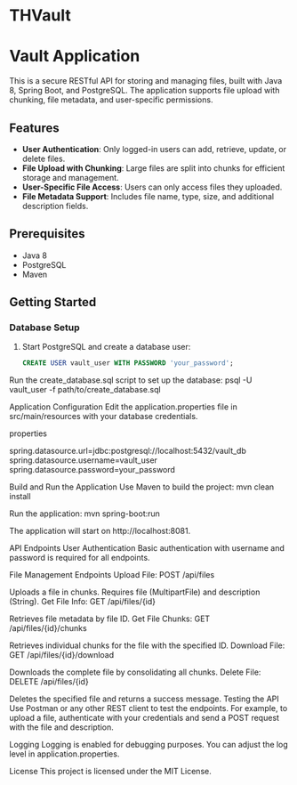 # THVault

# Vault Application

This is a secure RESTful API for storing and managing files, built with Java 8, Spring Boot, and PostgreSQL. The application supports file upload with chunking, file metadata, and user-specific permissions.

## Features

- **User Authentication**: Only logged-in users can add, retrieve, update, or delete files.
- **File Upload with Chunking**: Large files are split into chunks for efficient storage and management.
- **User-Specific File Access**: Users can only access files they uploaded.
- **File Metadata Support**: Includes file name, type, size, and additional description fields.

## Prerequisites

- Java 8
- PostgreSQL
- Maven

## Getting Started

### Database Setup

1. Start PostgreSQL and create a database user:
   ```sql
   CREATE USER vault_user WITH PASSWORD 'your_password';
   
Run the create_database.sql script to set up the database:
psql -U vault_user -f path/to/create_database.sql

Application Configuration
Edit the application.properties file in src/main/resources with your database credentials.

properties

spring.datasource.url=jdbc:postgresql://localhost:5432/vault_db
spring.datasource.username=vault_user
spring.datasource.password=your_password

Build and Run the Application
Use Maven to build the project:
mvn clean install

Run the application:
mvn spring-boot:run

The application will start on http://localhost:8081.

API Endpoints
User Authentication
Basic authentication with username and password is required for all endpoints.

File Management Endpoints
Upload File: POST /api/files

Uploads a file in chunks.
Requires file (MultipartFile) and description (String).
Get File Info: GET /api/files/{id}

Retrieves file metadata by file ID.
Get File Chunks: GET /api/files/{id}/chunks

Retrieves individual chunks for the file with the specified ID.
Download File: GET /api/files/{id}/download

Downloads the complete file by consolidating all chunks.
Delete File: DELETE /api/files/{id}

Deletes the specified file and returns a success message.
Testing the API
Use Postman or any other REST client to test the endpoints. For example, to upload a file, authenticate with your credentials and send a POST request with the file and description.

Logging
Logging is enabled for debugging purposes. You can adjust the log level in application.properties.

License
This project is licensed under the MIT License.
